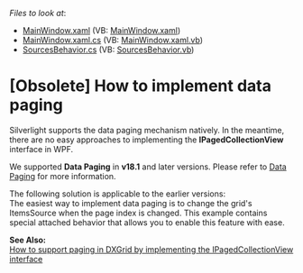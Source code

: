 <!-- default file list -->
*Files to look at*:

* [MainWindow.xaml](./CS/DXGridDataPager/MainWindow.xaml) (VB: [MainWindow.xaml](./VB/DXGridDataPager/MainWindow.xaml))
* [MainWindow.xaml.cs](./CS/DXGridDataPager/MainWindow.xaml.cs) (VB: [MainWindow.xaml.vb](./VB/DXGridDataPager/MainWindow.xaml.vb))
* [SourcesBehavior.cs](./CS/DXGridDataPager/SourcesBehavior.cs) (VB: [SourcesBehavior.vb](./VB/DXGridDataPager/SourcesBehavior.vb))
<!-- default file list end -->
# [Obsolete] How to implement data paging

Silverlight supports the data paging mechanism natively. In the meantime, there are no easy approaches to implementing the **IPagedCollectionView** interface in WPF.

  
We supported **Data Paging** in **v18.1** and later versions. Please refer to [Data Paging](https://docs.devexpress.com/WPF/120186/controls-and-libraries/data-grid/paging-and-scrolling/data-paging) for more information.  
  
The following solution is applicable to the earlier versions:  
The easiest way to implement data paging is to change the grid's ItemsSource when the page index is changed. This example contains special attached behavior that allows you to enable this feature with ease.

  
**See Also:**  
[How to support paging in DXGrid by implementing the IPagedCollectionView interface](https://www.devexpress.com/Support/Center/p/T226182.aspx)


